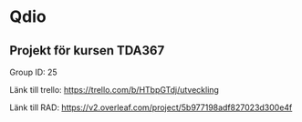 # Qdio

## Projekt för kursen TDA367
Group ID: 25

Länk till trello: https://trello.com/b/HTbpGTdj/utveckling

Länk till RAD: https://v2.overleaf.com/project/5b977198adf827023d300e4f

